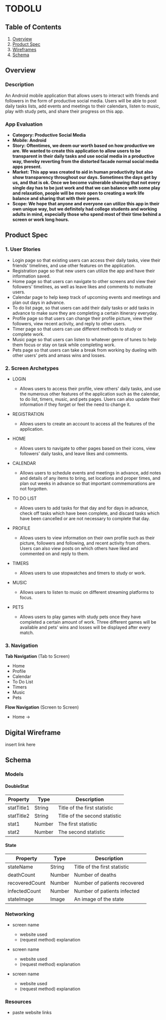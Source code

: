 # TODOLU

## Table of Contents
1. [Overview](#Overview)
1. [Product Spec](#Product-Spec)
1. [Wireframes](#Wireframes)
2. [Schema](#Schema)

## Overview
### Description
An Android mobile application that allows users to interact with friends and followers in the form of productive social media. Users will be able to post daily tasks lists, add events and meetings to their calendars, listen to music, play with study pets, and share their progress on this app. 

### App Evaluation

- **Category: Productive Social Media**
- **Mobile: Android**
- **Story: Oftentimes, we deem our worth based on how productive we are. We wanted to create this application to allow users to be transparent in their daily tasks and use social media in a productive way, thereby reverting from the distorted facade normal social media apps present.**
- **Market: This app was created to aid in human productivity but also show transparency throughout our days. Sometimes the days get by us, and that is ok. Once we become vulnerable showing that not every single day has to be just work and that we can balance with some play and relaxation, people will be more open to creating a work life balance and sharing that with their peers.**
- **Scope: We hope that anyone and everyone can utilize this app in their own unique way, but we definitely had college students and working adults in mind, especially those who spend most of their time behind a screen or work long hours.**

## Product Spec

### 1. User Stories 

* Login page so that existing users can access their daily tasks, view their friends' timelines, and use other features on the application.
* Registration page so that new users can utilize the app and have their information saved.
* Home page so that users can navigate to other screens and view their followers' timelines, as well as leave likes and comments to motivate users.
* Calendar page to help keep track of upcoming events and meetings and plan out days in advance.
* To do list page, so that users can add their daily tasks or add tasks in advance to make sure they are completing a certain itinerary everyday.
* Profile page so that users can change their profile picture, view their followers, view recent activity, and reply to other users.
* Timer page so that users can use different methods to study or complete work.
* Music page so that users can listen to whatever genre of tunes to help them focus or stay on task while completing work. 
* Pets page so that users can take a break from working by dueling with other users' pets and amass wins and losses. 


### 2. Screen Archetypes

* LOGIN
   * Allows users to access their profile, view others' daily tasks, and use the numerous other features of the application such as the calendar, to do list, timers, music, and pets pages. Users can also update their information if they forget or feel the need to change it. 
   
* REGISTRATION
   * Allows users to create an account to access all the features of the application.

* HOME
   * Allows users to navigate to other pages based on their icons, view followers' daily tasks, and leave likes and comments. 

* CALENDAR
   * Allows users to schedule events and meetings in advance, add notes and details of any items to bring, set locations and proper times, and plan out weeks in advance so that important commemorations are not forgotten.

* TO DO LIST
   * Allows users to add tasks for that day and for days in advance, check off tasks which have been complete, and discard tasks which have been cancelled or are not necessary to complete that day.

* PROFILE
   * Allows users to view information on their own profile such as their picture, followers and following, and recent activity from others. Users can also view posts on which others have liked and commented on and reply to them. 

* TIMERS
   * Allows users to use stopwatches and timers to study or work. 
   
* MUSIC 
   * Allows users to listen to music on different streaming platforms to focus. 
   
* PETS 
   * Allows users to play games with study pets once they have completed a certain amount of work. Three different games will be available and pets' wins and losses will be displayed after every match. 

### 3. Navigation

**Tab Navigation** (Tab to Screen)

* Home
* Profile 
* Calendar 
* To Do List 
* Timers
* Music 
* Pets 

**Flow Navigation** (Screen to Screen)

* Home &#8594; 

## Digital Wireframe
insert link here

## Schema 
### Models
#### DoubleStat

   | Property      | Type     | Description |
   | ------------- | -------- | ------------|
   | statTitle1         | String     | Title of the first statistic                        |
   | statTitle2     | String   | Title of the second statistic                             |
   | stat1        | Number   | The first statistic   |
   | stat2      | Number   | The second statistic |
   
   #### State

   | Property      | Type     | Description |
   | ------------- | -------- | ------------|
   | stateName         | String     | Title of the first statistic                        |
   | deathCount     | Number   | Number of deaths                             |
   | recoveredCount        | Number   | Number of patients recovered   |
   | infectedCount      | Number   | Number of patients infected |
   | stateImage | Image | An image of the state |
   
### Networking

* screen name
  * website used
  * (request method) explanation 

* screen name
  * website used
  * (request method) explanation 

* screen name
  * website used
  * (request method) explanation  
   
### Resources 
- paste website links
